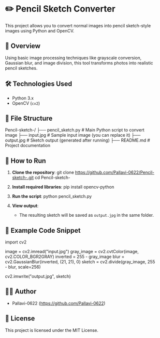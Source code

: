 # ✏️ Pencil Sketch Converter

This project allows you to convert normal images into pencil sketch-style images using Python and OpenCV.

## 📸 Overview

Using basic image processing techniques like grayscale conversion, Gaussian blur, and image division, this tool transforms photos into realistic pencil sketches.

## 🛠️ Technologies Used

- Python 3.x
- OpenCV (`cv2`)

## 📁 File Structure

Pencil-sketch-/
├── pencil_sketch.py       # Main Python script to convert image
├── input.jpg              # Sample input image (you can replace it)
├── output.jpg             # Sketch output (generated after running)
├── README.md              # Project documentation

## 🚀 How to Run

1. **Clone the repository**:
   git clone https://github.com/Pallavi-0622/Pencil-sketch-.git
   cd Pencil-sketch-

2. **Install required libraries**:
   pip install opencv-python

3. **Run the script**:
   python pencil_sketch.py

4. **View output**:
   - The resulting sketch will be saved as `output.jpg` in the same folder.

## 📌 Example Code Snippet

import cv2

image = cv2.imread("input.jpg")
gray_image = cv2.cvtColor(image, cv2.COLOR_BGR2GRAY)
inverted = 255 - gray_image
blur = cv2.GaussianBlur(inverted, (21, 21), 0)
sketch = cv2.divide(gray_image, 255 - blur, scale=256)

cv2.imwrite("output.jpg", sketch)

## 👩‍💻 Author

- Pallavi-0622 (https://github.com/Pallavi-0622)

## 📄 License

This project is licensed under the MIT License.
